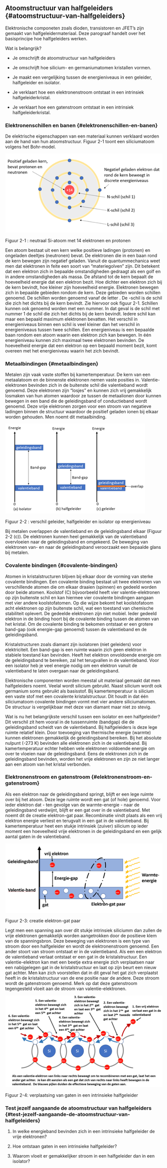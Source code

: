 ## Atoomstructuur van halfgeleiders {#atoomstructuur-van-halfgeleiders}

Elektronische componeten zoals dioden, transistoren en JFET’s zijn gemaakt van halfgeleidermateriaal. Deze parograaf handelt over het basisprincipe hoe halfgeleiders werken.

Wat is belangrijk?

*   Je omschrijft de atoomstructuur van halfgeleiders

*   Je omschrijft hoe silicium- en germaniumatomen kristallen vormen.

*   Je maakt een vergelijking tussen de energieniveaus in een geleider, halfgeleider en isolator.

*   Je verklaart hoe een elektronenstroom ontstaat in een intrinsiek halfgeleiderkristal.

*   Je verklaart hoe een gatenstroom ontstaat in een intrinsiek halfgeleiderkristal.

### Elektronenschillen en banen {#elektronenschillen-en-banen}

De elektrische eigenschappen van een materiaal kunnen verklaard worden aan de hand van hun atoomstructuur. Figuur 2-1 toont een siliciumatoom volgens het Bohr-model.

![](/assets/afbeelding_10.png)

Figuur 2-1 : neutraal Si-atoom met 14 elektronen en protonen

Een atoom bestaat uit een kern welke positieve ladingen (protonen) en ongeladen deeltjes (neutronen) bevat. De elektronen die in een baan rond de kern bewegen zijn negatief geladen. Vanuit de quantummechanica weet men dat elektronen in feite een soort van “materiegolven” zijn. Dit betekent dat een elektron zich in bepaalde omstandigheden gedraagt als een golf en in andere omstandigheden als massa. De afstand tot de kern bepaalt de hoeveelheid energie dat een elektron bezit. Hoe dichter een elektron zich bij de kern bevindt, hoe kleiner zijn hoeveelheid energie. Elektronen bewegen zich in bepaalde gebieden rondom de kern. Deze gebieden worden schillen genoemd. De schillen worden genoemd vanaf de letter . De -schil is de schil die zich het dichts bij de kern bevindt. Zie hiervoor ook figuur 2-1\. Schillen kunnen ook genoemd worden met een nummer. In dat geval is de schil met nummer 1 de schil die zich het dichts bij de kern bevindt. Iedere schil kan maar een bepaald maximum elektronen bevatten. Het verschil in energieniveaus binnen een schil is veel kleiner dan het verschil in energieniveaus tussen twee schillen. Een energieniveau is een bepaalde baan rondom een atoom waarin een elektron zich kan bewegen. In één energieniveau kunnen zich maximaal twee elektronen bevinden. De hoeveelheid energie dat een elektron op een bepaald moment bezit, komt overeen met het energieniveau waarin het zich bevindt.

### Metaalbindingen {#metaalbindingen}

Metalen zijn vaak vaste stoffen bij kamertemperatuur. De kern van een metaalatoom en de binnenste elektronen nemen vaste posities in. Valentie-elektronen bevinden zich in de buitenste schil die valentieband wordt genoemd. Deze elektronen zijn “losjes” en kunnen zich vrij gemakkelijk losmaken van hun atomen waardoor ze tussen de metaalionen door kunnen bewegen in een band die de geleidingsband of conductieband wordt genoemd. Deze vrije elektronen zorgen voor een stroom van negatieve ladingen binnen de structuur waardoor de positief geladen ionen bij elkaar worden gehouden. Men noemt dit metaalbinding.

![](/assets/afbeelding_17.png)

Figuur 2-2 : verschil geleider, halfgeleider en isolator op energieniveau

Bij metalen overlappen de valentieband en de geleidingsband elkaar (Figuur 2-2 (c)). De elektronen kunnen heel gemakkelijk van de valentieband overvloeien naar de geleidingsband en omgekeerd. De beweging van elektronen van- en naar de geleidingsband veroorzaakt een bepaalde glans bij metalen.

### Covalente bindingen {#covalente-bindingen}

Atomen in kristalstructuren blijven bij elkaar door de vorming van sterke covalente bindingen. Een covalente binding bestaat uit twee elektronen van verschillende atomen die om elkaar draaien (spinnen) en gedeeld worden door beide atomen. Koolstof (C) bijvoorbeeld heeft vier valentie-elektronen op zijn buitenste schil en kan hiermee vier covalente bindingen aangaan met vier andere koolstofatomen. Op die wijze bekomt het koolstofatoom acht elektronen op zijn buitenste schil, wat een toestand van chemische stabiliteit oplevert. De gedeelde elektronen zijn niet mobiel. Ieder gedeeld elektron in de binding hoort bij de covalente binding tussen de atomen van het kristal. Om de covalente binding te bekomen ontstaat er een grotere band-gap (ook energie-gap genoemd) tussen de valentieband en de geleidingsband.

Kristalstructuren zoals diamant zijn isolatoren (niet geleiders) voor elektriciteit. Een band-gap is een ruimte waarin zich geen elektron in stabiele toestand kan bevinden. Heeft het elektron onvoldoende energie om de geleidingsband te bereiken, zal het terugvallen in de valentieband. Voor een isolator heb je veel energie nodig om een elektron vanuit de valentieband te laten overgaan naar de geleidingsband.

Elektronische componenten worden meestal uit materiaal gemaakt dat men halfgeleiders noemt. Veelal wordt silicium gebruikt. Naast silicium wordt ook germanium soms gebruikt als basisstof. Bij kamertemperatuur is silicium een vaste stof met een covalente kristalstructuur. Dit houdt in dat één siliciumatoom covalente bindingen vormt met vier andere siliciumatomen. De structuur is vergelijkbaar met deze van diamant maar niet zo stevig.

Wat is nu het belangrijkste verschil tussen een isolator en een halfgeleider? Dit verschil zit hem vooral in de tussenruimte (bandgap) die de geleidingsband scheidt van de valentieband. Bij halfgeleiders is deze lege ruimte relatief klein. Door toevoeging van thermische energie (warmte) kunnen elektronen gemakkelijk de geleidingsband bereiken. Bij het absolute nulpunt (-273 K) bevinden alle elektronen zich in de valentieband. Bij kamertemperatuur echter hebben vele elektronen voldoende energie om over te vloeien naar de geleidingsband. Eens de elektronen zich in de geleidingsband bevinden, worden het vrije elektronen en zijn ze niet langer aan een atoom van het kristal verbonden.

### Elektronenstroom en gatenstroom {#elektronenstroom-en-gatenstroom}

Als een elektron naar de geleidingsband springt, blijft er een lege ruimte over bij het atoom. Deze lege ruimte wordt een gat (of hole) genoemd. Voor ieder elektron dat - ten gevolge van de warmte-energie - naar de geleidingsband verdwijnt, blijft er een gat over in de valentieband. Met noemt dit de creatie elektron-gat paar. Recombinatie vindt plaats als een vrij elektron energie verliest en terugvalt in een gat in de valentieband. Bij kamertemperatuur heet een stukje intrinsiek (zuiver) silicium op ieder moment een hoeveelheid vrije elektronen in de geleidingsband en een gelijk aantal gaten in de valentieband.

![](/assets/afbeelding_27.png)

Figuur 2-3: creatie elektron-gat paar

Legt men een spanning aan over dit stukje intrinsiek siliciumm dan zullen de vrije elektronen gemakkelijk worden aangetrokken door de positieve klem van de spanningsbron. Deze beweging van elektronen is een type van stroom door een halfgeleider en wordt de elektronenstroom genoemd. Een ander stoort van stroom ontstaat er in de valentieband. Als een een elektron de valentieband verlaat ontstaat er een gat in de kristalstructuur. Een valentie-elektron kan met een beetje extra energie zich verplaatsen naar een nabijgelegen gat in de kristalstructuur en laat op zijn beurt een nieuw gat achter. Men kan zich voorstellen dat in dit geval het gat zich verplaatst heeft in de kristalstructuur van de ene positie naar de andere. Deze stroom wordt de gatenstroom genoemd. Merk op dat deze gatenstroom tegengesteld vloeit aan de stroom van valentie-elektronen.

![](/assets/afbeelding_28.png)

Figuur 2-4: verplaatsing van gaten in een intrinsieke halfgeleider

### Test jezelf aangaande de atoomstructuur van halfgeleiders {#test-jezelf-aangaande-de-atoomstructuur-van-halfgeleiders}

1.  In welke energieband bevinden zich in een intrinsieke halfgeleider de vrije elektronen?

2.  Hoe ontstaan gaten in een intrinsieke halfgeleider?

3.  Waarom vloeit er gemakkelijker stroom in een halfgeleider dan in een isolator?